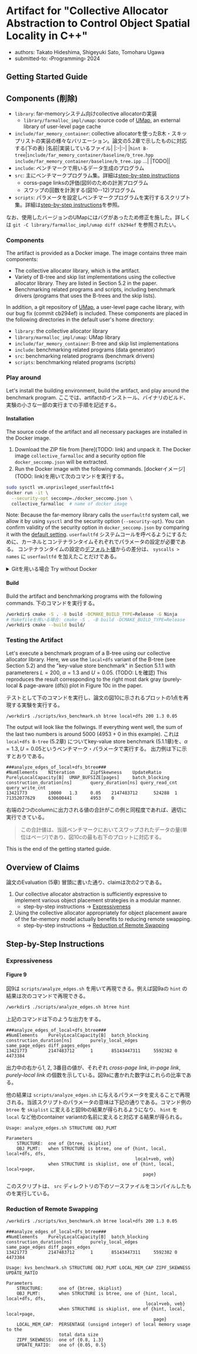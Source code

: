 Artifact for "Collective Allocator Abstraction to Control Object Spatial Locality in C++"
===

* authors: Takato Hideshima, Shigeyuki Sato, Tomoharu Ugawa
* submitted-to: ‹Programming› 2024


## Getting Started Guide

## Components (削除)
* `library`: far-memoryシステム向けcollective allocatorの実装
  * `library/farmalloc_impl/umap`: source code of [UMap](git@github.com:farmalloc/umap.git), an external library of user-level page cache
* `include/far_memory_container`: collective allocatorを使ったB木・スキップリストの実装の様々なバリエーション。論文の5.2章で示したものに対応する(下の表)
  |名前|実装しているファイル|
  |:-|:-|
  |`hint B-tree`|`include/far_memory_container/baseline/b_tree.hpp` <br> `include/far_memory_container/baseline/b_tree.ipp` ...|
  |TODO||
* `include`: ベンチマークで用いるデータ生成のプログラム
* `src`: 主にベンチマークプログラム集。詳細は[step-by-step instructions](#step-by-step-instructions)
  * corss-page linksの評価(図9)のための計測プログラム
  * スワップの回数を計測する(図10--12)プログラム
* `scripts`: パラメータを設定しベンチマークプログラムを実行するスクリプト集。詳細は[step-by-step instructions](#step-by-step-instructions)を参照。

なお、使用したバージョンのUMapにはバグがあったため修正を施した。詳しくは `git -C library/farmalloc_impl/umap diff cb294ef` を参照されたい。

### Components

The artifact is provided as a Docker image.
The image contains three main components:

  * The collective allocator library, which is the artifact.
  * Variety of B-tree and skip list implementations using the collective allocator library. They are listed in Section 5.2 in the paper.
  * Benchmarking related programs and scripts, including benchmark drivers (programs that uses the B-trees and the skip lists).
 
In addition, a git repository of [UMap](git@github.com:farmalloc/umap.git), a user-level page cache library, with our bug fix (commit cb294ef) is included.
These components are placed in the following directories in the default user's home directory:

  * `library`: the collective allocator library
  * `library/marmalloc_impl/umap`: UMap library
  * `include/far_memory_container`: B-tree and skip list implementations
  * `include`: benchmarking related programs (data generator)
  * `src`: benchmarking related programs (benchmark drivers)
  * `scripts`: benchmarking related programs (scripts)

### Play around 

Let's install the building environment, build the artifact, and play around the benchmark program.
ここでは、artifactのインストール、バイナリのビルド、実験の小さな一部の実行までの手順を記述する。

#### Installation

The source code of the artifact and all necessary packages are installed in the Docker image.

  1. Download the ZIP file from [here](TODO: link) and unpack it. The Docker image `collective_farmalloc` and a security option file `docker_seccomp.json` will be extracted.
  2. Run the Docker image with the following commands.
\[dockerイメージ\]\(TODO: link\)を用いて次のコマンドを実行する。

```bash
sudo sysctl vm.unprivileged_userfaultfd=1
docker run -it \
  --security-opt seccomp=./docker_seccomp.json \
  collective_farmalloc  # name of docker image
```
Note: Because the far-memory library calls the `userfaultfd` system call,
we allow it by using `sysctl` and the security option (`--security-opt`). You can confirm validity of the security
option in `docker_seccomp.json` by comparing it with the [default setting](https://github.com/moby/moby/blob/2a38569337f97168792b8c0b5dd606032fe1dcac/profiles/seccomp/default.json).
`userfaultfd` システムコールを呼べるようにするために、カーネルとコンテナランタイムそれぞれでパラメータの設定が必要である。
コンテナランタイムの設定の[デフォルト値](https://github.com/moby/moby/blob/2a38569337f97168792b8c0b5dd606032fe1dcac/profiles/seccomp/default.json)からの差分は、 `syscalls > names` に `userfaultfd` を加えたことだけである。

<!-- リポジトリのREADMEを兼ねたいので、邪魔にならないようにこちらも書く -->
<details>
<summary>Gitを用いる場合 Try without Docker</summary>

#### Prerequisites

  * Linux (ubuntu 22.04)
  * CMake (version 3.13 or later)
  * Make or Ninja
  * C++ compiler (C++20 support is required; tested with gcc 12.3.0)

#### Download the artifact

Clone our git repository and its submodules recursively.
All the artifact files installed in the Docker image will be downloaded in `exp_clloective_farmalloc` directory.
recursive cloneをする。

```bash
$ git clone --recurse-submodules git@github.com:farmalloc/exp_collective_farmalloc.git workdir
```


また、ビルドに向けて次の表にあるdependenciesを用意する。ubuntu 22.04では全てaptで入ることを確認済みである。

|Dependency|要件|
|:-|:-|
|CMake|バージョン3.13?(要確認)以上。|
|Make or Ninja||
|C++ Compiler|C++20をコンパイルできること。 `g++` v12.3.0での動作を確認している。|

</details>


#### Build

Build the artifact and benchmarking programs with the following commands.
下のコマンドを実行する。

```bash
/workdir$ cmake -S . -B build -DCMAKE_BUILD_TYPE=Release -G Ninja
# Makefileを用いる場合: cmake -S . -B build -DCMAKE_BUILD_TYPE=Release
/workdir$ cmake --build build/
```

### Testing the Artifact

Let's execute a benchmark program of a B-tree using our collective allocator library.
Here, we use the `local+dfs` variant of the B-tree (see Section 5.2) and
the "key-value store benchmark" in Section 5.1.1 with parameterers $L=200$, $\alpha=1.3$ and $U=0.05$.
(TODO: Lを確認) This reproduces the result corresponding to the right most dark gray (purely-local & page-aware (dfs))
plot in Figure 10c in the paper.

テストとして下のコマンドを実行し、論文の図10に示されるプロットの1点を再現する実験を実行する。

```bash
/workdir$ ./scripts/kvs_benchmark.sh btree local+dfs 200 1.3 0.05
```

The output will look like the follwings. If everything went well, the sum of the last two
numbers is around 5000 (4953 + 0 in this example). 
これは `local+dfs B-tree` (5.2章) についてkey-value store benchmark (5.1.1章)を、$\alpha=1.3, U=0.05$というベンチマーク・パラメータで実行する。
出力例は下に示すとおりである。

```
###analyze_edges_of_local+dfs_btree###
#NumElements    NIteration      ZipfSkewness    UpdateRatio     PurelyLocalCapacity[B]  UMAP_BUFSIZE[pages]     batch_blocking  construction_duration[ns]       query_duration[ns] query_read_cnt  query_write_cnt
13421773        10000   1.3     0.05    2147483712      524288  1       71352077629     630600441       4953    0
```

右端の2つのcolumnに出力される値の合計がこの例と同程度であれば、適切に実行できている。

> この合計値は、当該ベンチマークにおいてスワップされたデータの量(単位はページ)であり、図10cの最も右下のプロットに対応する。

This is the end of the getting started guide.

## Overview of Claims

論文のEvaluation (5章) 冒頭に書いた通り、claimは次の2つである。

1.  Our collective allocator abstraction is sufficiently expressive to implement various object placement strategies in a modular manner.
    * step-by-step instructions -> [Expressiveness](#expressiveness)
2.  Using the collective allocator appropriately for object placement aware of the far-memory model actually benefits to reducing remote swapping.
    * step-by-step instructions -> [Reduction of Remote Swapping](#reduction-of-remote-swapping)


## Step-by-Step Instructions
### Expressiveness
#### Figure 9

図9は `scripts/analyze_edges.sh` を用いて再現できる。例えば図9aの `hint` の結果は次のコマンドで再現できる。

```bash
/workdir$ ./scripts/analyze_edges.sh btree hint
```

上記のコマンドは下のような出力をする。

```
###analyze_edges_of_local+dfs_btree###
#NumElements    PurelyLocalCapacity[B]  batch_blocking  construction_duration[ns]       purely_local_edges      same_page_edges diff_pages_edges
13421773        2147483712      1       85143447311     5592382 0       4473384
```

出力中の右から1, 2, 3番目の値が、それぞれ *cross-page link*, *in-page link*, *purely-local link* の個数を示している。図9aに書かれた数字はこれらの比率である。

他の結果は `scripts/analyze_edges.sh` に与えるパラメータを変えることで再現される。当該スクリプトのパラメータの意味は下記の通りである。コマンド例の `btree` を `skiplist` に変えると図9bの結果が得られるようになり、 `hint` を `local` など他のcontainer variantの名前に変えると対応する結果が得られる。

```
Usage: analyze_edges.sh STRUCTURE OBJ_PLMT

Parameters
    STRUCTURE:  one of {btree, skiplist}
    OBJ_PLMT:   when STRUCTURE is btree, one of {hint, local, local+dfs, dfs,
                                                 local+veb, veb}
                when STRUCTURE is skiplist, one of {hint, local, local+page,
                                                    page}
```

このスクリプトは、 `src` ディレクトリの下のソースファイルをコンパイルしたものを実行している。


### Reduction of Remote Swapping

```bash
/workdir$ ./scripts/kvs_benchmark.sh btree local+dfs 200 1.3 0.05
```

```
###analyze_edges_of_local+dfs_btree###
#NumElements    PurelyLocalCapacity[B]  batch_blocking  construction_duration[ns]       purely_local_edges      same_page_edges diff_pages_edges
13421773        2147483712      1       85143447311     5592382 0       4473384
```

```
Usage: kvs_benchmark.sh STRUCTURE OBJ_PLMT LOCAL_MEM_CAP ZIPF_SKEWNESS UPDATE_RATIO

Parameters
    STRUCTURE:      one of {btree, skiplist}
    OBJ_PLMT:       when STRUCTURE is btree, one of {hint, local, local+dfs, dfs,
                                                     local+veb, veb}
                    when STRUCTURE is skiplist, one of {hint, local, local+page,
                                                        page}
    LOCAL_MEM_CAP:  PERSENTAGE (unsignd integer) of local memory usage to the
                    total data size
    ZIPF_SKEWNESS:  one of {0.8, 1.3}
    UPDATE_RATIO:   one of {0.05, 0.5}
```
